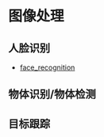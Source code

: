 ﻿# 图像处理

## 人脸识别

- [face_recognition](https://github.com/ageitgey/face_recognition)

## 物体识别/物体检测

## 目标跟踪